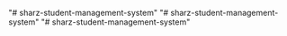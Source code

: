 "# sharz-student-management-system" 
"# sharz-student-management-system" 
"# sharz-student-management-system" 
